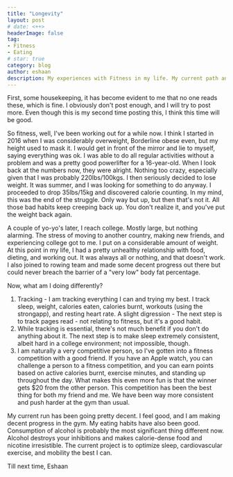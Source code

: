 ```yaml
---
title: "Longevity"
layout: post
# date: <++>
headerImage: false
tag:
- Fitness
- Eating
# star: true
category: blog
author: eshaan 
description: My experiences with Fitness in my life. My current path and future plans.
---
```


First, some housekeeping, it has become evident to me that no one reads these, which is fine. I obviously don't post enough, and I will try to post more. Even though this is my second time posting this, I think this time will be good.

So fitness, well, I've been working out for a while now. I think I started in 2016 when I was considerably overweight, Borderline obese even, but my height used to mask it. I would get in front of the mirror and lie to myself, saying everything was ok. I was able to do all regular activities without a problem and was a pretty good powerlifter for a 16-year-old. When I look back at the numbers now, they were alright. Nothing too crazy, especially given that I was probably 220lbs/100kgs. I then seriously decided to lose weight. It was summer, and I was looking for something to do anyway. I proceeded to drop 35lbs/15kg and discovered calorie counting. In my mind, this was the end of the struggle. Only way but up, but then that's not it. All those bad habits keep creeping back up. You don't realize it, and you've put the weight back again. 

A couple of yo-yo's later, I reach college. Mostly large, but nothing alarming. The stress of moving to another country, making new friends, and experiencing college got to me. I put on a considerable amount of weight. At this point in my life, I had a pretty unhealthy relationship with food, dieting, and working out. It was always all or nothing, and that doesn't work. I also joined to rowing team and made some decent progress out there but could never breach the barrier of a "very low" body fat percentage. 

Now, what am I doing differently? 
1. Tracking - I am tracking everything I can and trying my best. I track sleep, weight, calories eaten, calories burnt, workouts (using the strongapp), and resting heart rate. A slight digression - The next step is to track pages read - not relating to fitness, but it's a good habit. 
2. While tracking is essential, there's not much benefit if you don't do anything about it. The next step is to make sleep extremely consistent, albeit hard in a college environment; not impossible, though. 
3. I am naturally a very competitive person, so I've gotten into a fitness competition with a good friend. If you have an Apple watch, you can challenge a person to a fitness competition, and you can earn points based on active calories burnt, exercise minutes, and standing up throughout the day. What makes this even more fun is that the winner gets $20 from the other person. This competition has been the best thing for both my friend and me. We have been way more consistent and push harder at the gym than usual. 

My current run has been going pretty decent. I feel good, and I am making decent progress in the gym. My eating habits have also been good. Consumption of alcohol is probably the most significant thing different now. Alcohol destroys your inhibitions and makes calorie-dense food and nicotine irresistible. The current project is to optimize sleep, cardiovascular exercise, and mobility the best I can. 

Till next time, 
Eshaan